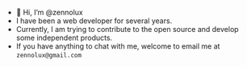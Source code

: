 - 👋 Hi, I’m @zennolux
- I have been a web developer for several years.
- Currently, I am trying to contribute to the open source and  develop some independent products.
- If you have anything to chat with me, welcome to email me at `zennolux@gmail.com`
